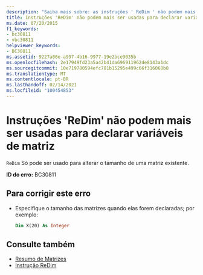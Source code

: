 ```yaml
---
description: "Saiba mais sobre: as instruções ' ReDim ' não podem mais ser usadas para declarar variáveis de matriz"
title: Instruções 'ReDim' não podem mais ser usadas para declarar variáveis de matriz
ms.date: 07/20/2015
f1_keywords:
- bc30811
- vbc30811
helpviewer_keywords:
- BC30811
ms.assetid: 9227a06e-a997-4b16-9977-19e2bce9035b
ms.openlocfilehash: 2e17949fd23a5a42b41da696911962de8143a1dc
ms.sourcegitcommit: 10e719780594efc781b15295e499c66f316068b8
ms.translationtype: MT
ms.contentlocale: pt-BR
ms.lasthandoff: 02/14/2021
ms.locfileid: "100454853"
---
```

# <a name="redim-statements-can-no-longer-be-used-to-declare-array-variables"></a>Instruções 'ReDim' não podem mais ser usadas para declarar variáveis de matriz

`ReDim` Só pode ser usado para alterar o tamanho de uma matriz existente.

**ID do erro:** BC30811

## <a name="to-correct-this-error"></a>Para corrigir este erro

- Especifique o tamanho das matrizes quando elas forem declaradas; por exemplo:

  ```vb
  Dim X(20) As Integer
  ```

## <a name="see-also"></a>Consulte também

- [Resumo de Matrizes](../language-reference/keywords/arrays-summary.md)
- [Instrução ReDim](../language-reference/statements/redim-statement.md)
